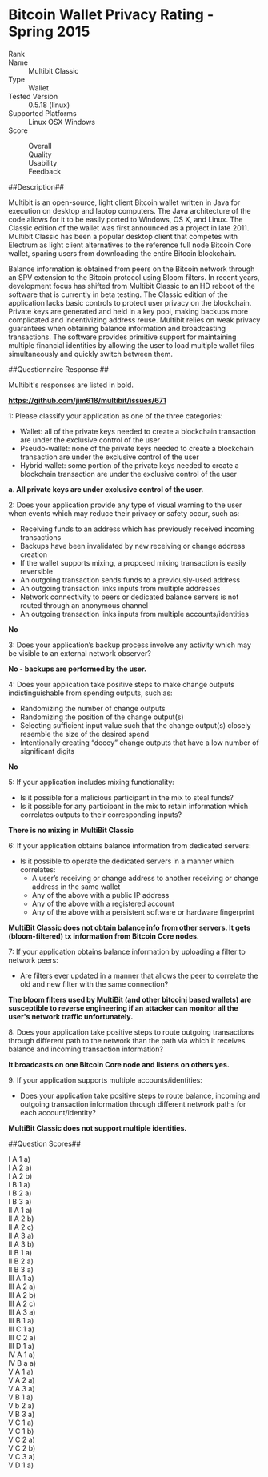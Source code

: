 Bitcoin Wallet Privacy Rating - Spring 2015
============================================

<dl>
    <dt>Rank</dt>
    <dd></dd>
    <dt>Name</dt>
    <dd>Multibit Classic</dd>
    <dt>Type</dt>
    <dd>Wallet</dd>
    <dt>Tested Version</dt>
    <dd>0.5.18 (linux)</dd>
    <dt>Supported Platforms</dt>
    <dd>Linux OSX Windows</dd>
    <dt>Score</dt>
    <dd>
        <dl>
            <dt>Overall</dt>
            <dd></dd>
            <dt>Quality</dt>
            <dd></dd>
            <dt>Usability</dt>
            <dd></dd>
            <dt>Feedback</dt>
            <dd></dd>
        </dl>
    </dd>
</dl>

##Description##

Multibit is an open-source, light client Bitcoin wallet written in Java for execution on desktop and laptop computers. The Java architecture of the code allows for it to be easily ported to Windows, OS X, and Linux. The Classic edition of the wallet was first announced as a project in late 2011. Multibit Classic has been a popular desktop client that competes with Electrum as light client alternatives to the reference full node Bitcoin Core wallet, sparing users from downloading the entire Bitcoin blockchain.

Balance information is obtained from peers on the Bitcoin network through an SPV extension to the Bitcoin protocol using Bloom filters. In recent years, development focus has shifted from Multibit Classic to an HD reboot of the software that is currently in beta testing. The Classic edition of the application lacks basic controls to protect user privacy on the blockchain. Private keys are generated and held in a key pool, making backups more complicated and incentivizing address reuse. Multibit relies on weak privacy guarantees when obtaining balance information and broadcasting transactions. The software provides primitive support for maintaining multiple financial identities by allowing the user to load multiple wallet files simultaneously and quickly switch between them.

##Questionnaire Response ##

Multibit's responses are listed in bold.

**https://github.com/jim618/multibit/issues/671**

1: Please classify your application as one of the three categories:
  * Wallet: all of the private keys needed to create a blockchain transaction are under the exclusive control of the user
  * Pseudo-wallet: none of the private keys needed to create a blockchain transaction are under the exclusive control of the user
  * Hybrid wallet: some portion of the private keys needed to create a blockchain transaction are under the exclusive control of the user

**a. All private keys are under exclusive control of the user.**

2: Does your application provide any type of visual warning to the user when events which may reduce their privacy or safety occur, such as:
  * Receiving funds to an address which has previously received incoming transactions
  * Backups have been invalidated by new receiving or change address creation
  * If the wallet supports mixing, a proposed mixing transaction is easily reversible
  * An outgoing transaction sends funds to a previously-used address
  * An outgoing transaction links inputs from multiple addresses
  * Network connectivity to peers or dedicated balance servers is not routed through an anonymous channel
  * An outgoing transaction links inputs from multiple accounts/identities

**No**

3: Does your application’s backup process involve any activity which may be visible to an external network observer?

**No - backups are performed by the user.**

4: Does your application take positive steps to make change outputs indistinguishable from spending outputs, such as:
  * Randomizing the number of change outputs
  * Randomizing the position of the change output(s)
  * Selecting sufficient input value such that the change output(s) closely resemble the size of the desired spend
  * Intentionally creating “decoy” change outputs that have a low number of significant digits

**No**

5: If your application includes mixing functionality:
  * Is it possible for a malicious participant in the mix to steal funds?
  * Is it possible for any participant in the mix to retain information which correlates outputs to their corresponding inputs?

**There is no mixing in MultiBit Classic**

6: If your application obtains balance information from dedicated servers:
  * Is it possible to operate the dedicated servers in a manner which correlates:
    * A user’s receiving or change address to another receiving or change address in the same wallet
    * Any of the above with a public IP address
    * Any of the above with a registered account 
    * Any of the above with a persistent software or hardware fingerprint

**MultiBit Classic does not obtain balance info from other servers. It gets (bloom-filtered) tx information from Bitcoin Core nodes.**

7: If your application obtains balance information by uploading a filter to network peers:
  * Are filters ever updated in a manner that allows the peer to correlate the old and new filter with the same connection?

**The bloom filters used by MultiBit (and other bitcoinj based wallets) are susceptible to reverse engineering if an attacker can monitor all the user's network traffic unfortunately.**

8: Does your application take positive steps to route outgoing transactions through different path to the network than the path via which it receives balance and incoming transaction information?

**It broadcasts on one Bitcoin Core node and listens on others yes.**

9: If your application supports multiple accounts/identities:
  * Does your application take positive steps to route balance, incoming and outgoing transaction information through different network paths for each account/identity?

**MultiBit Classic does not support multiple identities.**

##Question Scores##

<dl>
    <dt>I A 1 a)</dt>
    <dd></dd>
    <dt>I A 2 a)</dt>
    <dd></dd>
    <dt>I A 2 b)</dt>
    <dd></dd>
    <dt>I B 1 a)</dt>
    <dd></dd>
    <dt>I B 2 a)</dt>
    <dd></dd>
    <dt>I B 3 a)</dt>
    <dd></dd>
    <dt>II A 1 a)</dt>
    <dd></dd>
    <dt>II A 2 b)</dt>
    <dd></dd>
    <dt>II A 2 c)</dt>
    <dd></dd>
    <dt>II A 3 a)</dt>
    <dd></dd>
    <dt>II A 3 b)</dt>
    <dd></dd>
    <dt>II B 1 a)</dt>
    <dd></dd>
    <dt>II B 2 a)</dt>
    <dd></dd>
    <dt>II B 3 a)</dt>
    <dd></dd>
    <dt>III A 1 a)</dt>
    <dd></dd>
    <dt>III A 2 a)</dt>
    <dd></dd>
    <dt>III A 2 b)</dt>
    <dd></dd>
    <dt>III A 2 c)</dt>
    <dd></dd>
    <dt>III A 3 a)</dt>
    <dd></dd>
    <dt>III B 1 a)</dt>
    <dd></dd>
    <dt>III C 1 a)</dt>
    <dd></dd>
    <dt>III C 2 a)</dt>
    <dd></dd>
    <dt>III D 1 a)</dt>
    <dd></dd>
    <dt>IV A 1 a)</dt>
    <dd></dd>
    <dt>IV B a a)</dt>
    <dd></dd>
    <dt>V A 1 a)</dt>
    <dd></dd>
    <dt>V A 2 a)</dt>
    <dd></dd>
    <dt>V A 3 a)</dt>
    <dd></dd>
    <dt>V B 1 a)</dt>
    <dd></dd>
    <dt>V b 2 a)</dt>
    <dd></dd>
    <dt>V B 3 a)</dt>
    <dd></dd>
    <dt>V C 1 a)</dt>
    <dd></dd>
    <dt>V C 1 b)</dt>
    <dd></dd>
    <dt>V C 2 a)</dt>
    <dd></dd>
    <dt>V C 2 b)</dt>
    <dd></dd>
    <dt>V C 3 a)</dt>
    <dd></dd>
    <dt>V D 1 a)</dt>
    <dd></dd>
</dl>
